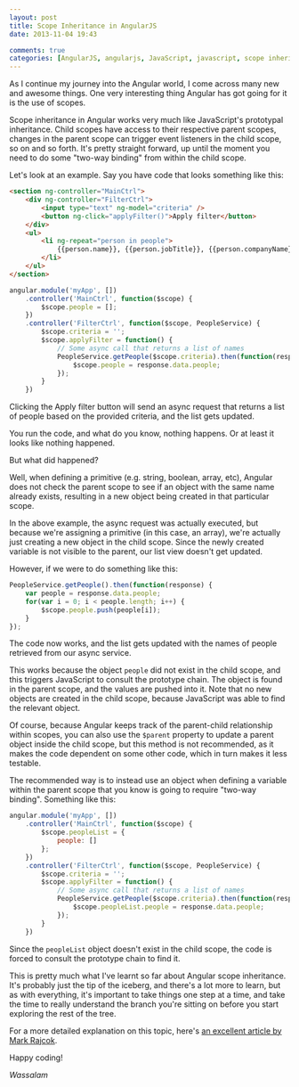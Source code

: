 ```yaml
---
layout: post
title: Scope Inheritance in AngularJS
date: 2013-11-04 19:43

comments: true
categories: [AngularJS, angularjs, JavaScript, javascript, scope inheritance, Uncategorized, Web Development]
---
```

As I continue my journey into the Angular world, I come across many new and awesome things. One very interesting thing Angular has got going for it is the use of scopes.

Scope inheritance in Angular works very much like JavaScript's prototypal inheritance. Child scopes have access to their respective parent scopes, changes in the parent scope can trigger event listeners in the child scope, so on and so forth. It's pretty straight forward, up until the moment you need to do some "two-way binding" from within the child scope.

<!--more-->

Let's look at an example. Say you have code that looks something like this:

```html
<section ng-controller="MainCtrl">
    <div ng-controller="FilterCtrl">
        <input type="text" ng-model="criteria" />
        <button ng-click="applyFilter()">Apply filter</button>
    </div>
    <ul>
        <li ng-repeat="person in people">
            {{person.name}}, {{person.jobTitle}}, {{person.companyName}}
        </li>
    </ul>
</section>
```

```javascript
angular.module('myApp', [])
    .controller('MainCtrl', function($scope) {
        $scope.people = [];
    })
    .controller('FilterCtrl', function($scope, PeopleService) {
        $scope.criteria = '';
        $scope.applyFilter = function() {
            // Some async call that returns a list of names
            PeopleService.getPeople($scope.criteria).then(function(response) {
                $scope.people = response.data.people;
            });
        }
    })
```

Clicking the Apply filter button will send an async request that returns a list of people based on the provided criteria, and the list gets updated.

You run the code, and what do you know, nothing happens. Or at least it looks like nothing happened.

But what did happened?

Well, when defining a primitive (e.g. string, boolean, array, etc), Angular does not check the parent scope to see if an object with the same name already exists, resulting in a new object being created in that particular scope.

In the above example, the async request was actually executed, but because we're assigning a primitive (in this case, an array), we're actually just creating a new object in the child scope. Since the newly created variable is not visible to the parent, our list view doesn't get updated.

However, if we were to do something like this:

```javascript
PeopleService.getPeople().then(function(response) {
    var people = response.data.people;
    for(var i = 0; i < people.length; i++) {
        $scope.people.push(people[i]);
    }
});
```

The code now works, and the list gets updated with the names of people retrieved from our async service.

This works because the object `people` did not exist in the child scope, and this triggers JavaScript to consult the prototype chain. The object is found in the parent scope, and the values are pushed into it. Note that no new objects are created in the child scope, because JavaScript was able to find the relevant object.

Of course, because Angular keeps track of the parent-child relationship within scopes, you can also use the `$parent` property to update a parent object inside the child scope, but this method is not recommended, as it makes the code dependent on some other code, which in turn makes it less testable.

The recommended way is to instead use an object when defining a variable within the parent scope that you know is going to require "two-way binding". Something like this:

```javascript
angular.module('myApp', [])
    .controller('MainCtrl', function($scope) {
        $scope.peopleList = {
            people: []
        };
    })
    .controller('FilterCtrl', function($scope, PeopleService) {
        $scope.criteria = '';
        $scope.applyFilter = function() {
            // Some async call that returns a list of names
            PeopleService.getPeople($scope.criteria).then(function(response) {
                $scope.peopleList.people = response.data.people;
            });
        }
    })
```

Since the `peopleList` object doesn't exist in the child scope, the code is forced to consult the prototype chain to find it.

This is pretty much what I've learnt so far about Angular scope inheritance. It's probably just the tip of the iceberg, and there's a lot more to learn, but as with everything, it's important to take things one step at a time, and take the time to really understand the branch you're sitting on before you start exploring the rest of the tree.

For a more detailed explanation on this topic, here's <a href="https://github.com/angular/angular.js/wiki/Understanding-Scopes" target="_blank">an excellent article by Mark Rajcok</a>.

Happy coding!

<em>Wassalam</em>
